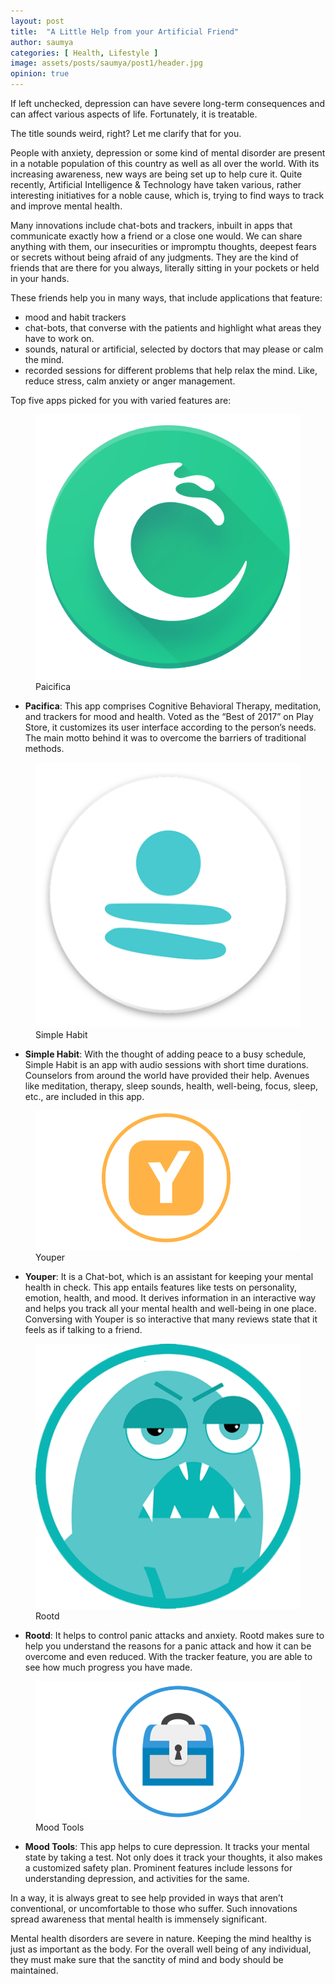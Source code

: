 ```yaml
---
layout: post
title:  "A Little Help from your Artificial Friend"
author: saumya
categories: [ Health, Lifestyle ]
image: assets/posts/saumya/post1/header.jpg
opinion: true
---
```


If left unchecked, depression can have severe long-term consequences and can affect various aspects of life. Fortunately, it is treatable.

The title sounds weird, right? Let me clarify that for you.

People with anxiety, depression or some kind of mental disorder are present in a notable population of this country as well as all over the world. With its increasing awareness, new ways are being set up to help cure it. Quite recently, Artificial Intelligence & Technology have taken various, rather interesting initiatives for a noble cause, which is, trying to find ways to track and improve mental health.

Many innovations include chat-bots and trackers, inbuilt in apps that communicate exactly how a friend or a close one would. We can share anything with them, our insecurities or impromptu thoughts, deepest fears or secrets without being afraid of any judgments. They are the kind of friends that are there for you always, literally sitting in your pockets or held in your hands.

These friends help you in many ways, that include applications that feature:
- mood and habit trackers
- chat-bots, that converse with the patients and highlight what areas they have to work on.
- sounds, natural or artificial, selected by doctors that may please or calm the mind.
- recorded sessions for different problems that help relax the mind. Like, reduce stress, calm anxiety or anger management.

Top five apps picked for you with varied features are:

<figure>
	<img class="post-image pslogo" src="/assets/posts/saumya/post1/1.png">
	<figcaption>Paicifica</figcaption>
</figure>

- __Pacifica__: This app comprises Cognitive Behavioral Therapy, meditation, and trackers for mood and health. Voted as the “Best of 2017” on Play Store, it customizes its user interface according to the person’s needs. The main motto behind it was to overcome the barriers of traditional methods.

<figure>
	<img class="post-image pslogo" src="/assets/posts/saumya/post1/2.png">
	<figcaption>Simple Habit</figcaption>
</figure>

- __Simple Habit__: With the thought of adding peace to a busy schedule, Simple Habit is an app with audio sessions with short time durations. Counselors from around the world have provided their help. Avenues like meditation, therapy, sleep sounds, health, well-being, focus, sleep, etc., are included in this app.

<figure>
	<img class="post-image pslogo" src="/assets/posts/saumya/post1/3.png">
	<figcaption>Youper</figcaption>
</figure>

- __Youper__: It is a Chat-bot, which is an assistant for keeping your mental health in check. This app entails features like tests on personality, emotion, health, and mood. It derives information in an interactive way and helps you track all your mental health and well-being in one place. Conversing with Youper is so interactive that many reviews state that it feels as if talking to a friend.

<figure>
	<img class="post-image pslogo" src="/assets/posts/saumya/post1/4.png">
	<figcaption>Rootd</figcaption>
</figure>


- __Rootd__: It helps to control panic attacks and anxiety. Rootd makes sure to help you understand the reasons for a panic attack and how it can be overcome and even reduced. With the tracker feature, you are able to see how much progress you have made.

<figure>
	<img class="post-image pslogo" src="/assets/posts/saumya/post1/5.png">
	<figcaption>Mood Tools</figcaption>
</figure>

- __Mood Tools__: This app helps to cure depression. It tracks your mental state by taking a test. Not only does it track your thoughts, it also makes a customized safety plan. Prominent features include lessons for understanding depression, and activities for the same.

In a way, it is always great to see help provided in ways that aren’t conventional, or uncomfortable to those who suffer. Such innovations spread awareness that mental health is immensely significant.

Mental health disorders are severe in nature. Keeping the mind healthy is just as important as the body. For the overall well being of any individual, they must make sure that the sanctity of mind and body should be maintained.
